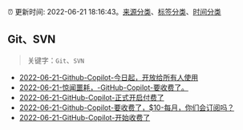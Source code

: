 :alarm_clock: 更新时间: 2022-06-21 18:16:43。[来源分类](../README.md)、[标签分类](../TAGS.md)、[时间分类](../TIMELINE.md)

## Git、SVN


> 关键字：`Git`、`SVN`



- [2022-06-21-Github-Copilot-今日起，开放给所有人使用](https://www.v2ex.com/t/861250) 
- [2022-06-21-惊闻噩耗，-GitHub-Copilot-要收费了。](https://www.v2ex.com/t/861248) 
- [2022-06-21-GitHub-Copilot-正式开启付费了](https://www.v2ex.com/t/861244) 
- [2022-06-21-Github-Copilot-要收费了，$10-每月，你们会订阅吗？](https://www.v2ex.com/t/861240) 
- [2022-06-21-GitHub-Copilot-开始收费了](https://www.v2ex.com/t/861239) 